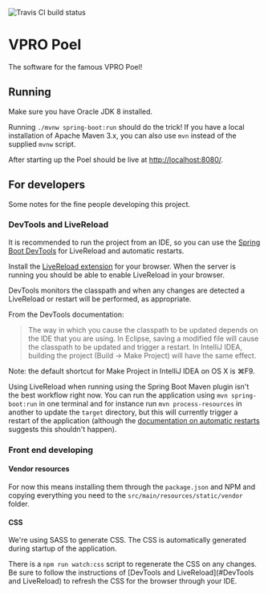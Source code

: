 ![Travis CI build status](https://travis-ci.org/vpro/poel.svg?branch=master)

# VPRO Poel

The software for the famous VPRO Poel!

## Running

Make sure you have Oracle JDK 8 installed.

Running `./mvnw spring-boot:run` should do the trick! If you have a local
installation of Apache Maven 3.x, you can also use `mvn` instead of the
supplied `mvnw` script.

After starting up the Poel should be live at
[http://localhost:8080/](http://localhost:8080/).

## For developers

Some notes for the fine people developing this project.

### DevTools and LiveReload

It is recommended to run the project from an IDE, so you can use the [Spring
Boot DevTools](https://docs.spring.io/spring-boot/docs/current/reference/html/using-boot-devtools.html)
for LiveReload and automatic restarts.

Install the [LiveReload extension](http://livereload.com/extensions/) for
your browser. When the server is running you should be able to enable
LiveReload in your browser.

DevTools monitors the classpath and when any changes are detected a LiveReload
or restart will be performed, as appropriate.

From the DevTools documentation:

> The way in which you cause the classpath to be updated depends on the IDE
> that you are using. In Eclipse, saving a modified file will cause the
> classpath to be updated and trigger a restart. In IntelliJ IDEA, building the
> project (Build → Make Project) will have the same effect.

Note: the default shortcut for Make Project in IntelliJ IDEA on OS X is ⌘F9.

Using LiveReload when running using the Spring Boot Maven plugin isn't the best
workflow right now. You can run the application using `mvn spring-boot:run` in
one terminal and for instance run `mvn process-resources` in another to update
the `target` directory, but this will currently trigger a restart of the
application (although the [documentation on automatic restarts](https://docs.spring.io/spring-boot/docs/current/reference/html/using-boot-devtools.html#using-boot-devtools-restart-exclude)
suggests this shouldn't happen).

### Front end developing

#### Vendor resources
For now this means installing them through the `package.json` and NPM and copying everything
you need to the `src/main/resources/static/vendor` folder.

#### CSS
We're using SASS to generate CSS. The CSS is automatically generated during
startup of the application.

There is a `npm run watch:css` script to regenerate the CSS on any changes.
Be sure to follow the instructions of [DevTools and LiveReload](#DevTools and LiveReload)
to refresh the CSS for the browser through your IDE.